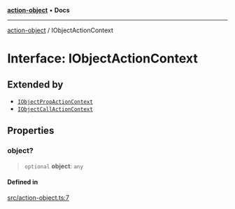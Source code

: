 [**action-object**](../README.md) • **Docs**

***

[action-object](../globals.md) / IObjectActionContext

# Interface: IObjectActionContext

## Extended by

- [`IObjectPropActionContext`](IObjectPropActionContext.md)
- [`IObjectCallActionContext`](IObjectCallActionContext.md)

## Properties

### object?

> `optional` **object**: `any`

#### Defined in

[src/action-object.ts:7](https://github.com/mksunny1/action-object/blob/c0bfb5553eaceeaf077143b5e92f03bc4b891b33/src/action-object.ts#L7)
